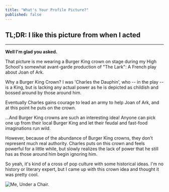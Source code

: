 ```yaml
---
title: "What's Your Profile Picture?"
published: false
---
```

## TL;DR: I like this picture from when I acted

___
**Well I'm glad you asked.**

That picture is me wearing a Burger King crown on stage during my High School's somewhat avant-garde production of "The Lark": A French play about Joan of Ark. 

Why a Burger King Crown? I was 'Charles the Dauphin', who -- in the play -- is a King, but is lacking any actual power as he is depicted as childish and bossed around by those around him. 

Eventually Charles gains courage to lead an army to help Joan of Ark, and at this point he puts on the crown.

...And Burger King crowns are such an interesting idea! Anyone can pick one up from their local Burger King and let their feudal and fast-food imaginations run wild. 

However, because of the abundance of Burger King crowns, they don't represent much real authority. Charles puts on this crown and feels powerful for a little while, but slowly realizes the lack of power that he still has as those around him begin ignoring him.

So yeah, it's kind of a cross of pop culture with some historical ideas. I'm no history or literary expert, but I came up with this crown idea and thought it was pretty cool.



![Me, Under a Chair.](https://live.staticflickr.com/4602/40429939692_fd385a8611_w_d.jpg)